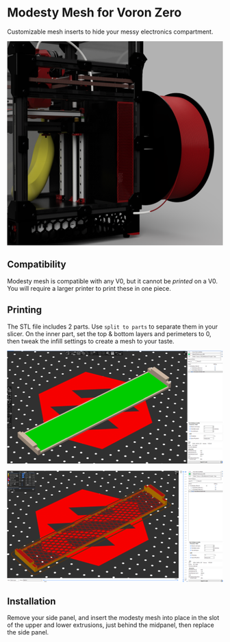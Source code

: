 # Modesty Mesh for Voron Zero

Customizable mesh inserts to hide your messy electronics compartment.

![Render](./Images/render.png)


## Compatibility

Modesty mesh is compatible with any V0, but it cannot be *printed* on a V0.  You will require a larger printer to print these in one piece.  


## Printing

The STL file includes 2 parts.  Use `split to parts` to separate them in your slicer.  On the inner part, set the top & bottom layers and perimeters to 0, then tweak the infill settings to create a mesh to your taste.

![Parts](./Images/parts.png)

![Sliced](./Images/sliced.png)


## Installation

Remove your side panel, and insert the modesty mesh into place in the slot of the upper and lower extrusions, just behind the midpanel, then replace the side panel.

